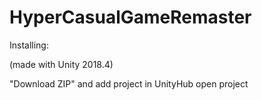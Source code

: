 # HyperCasualGameRemaster
 
Installing:

(made with Unity 2018.4)

"Download ZIP" and add project in UnityHub 
open project
